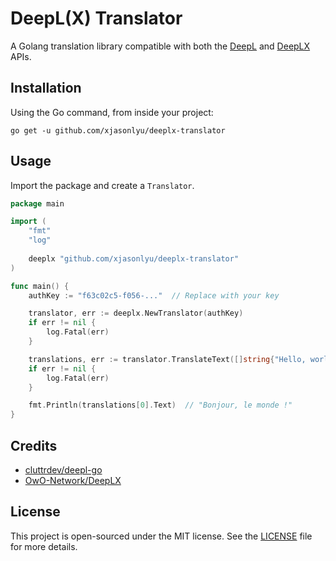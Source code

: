 # DeepL(X) Translator

A Golang translation library compatible with both the [DeepL](https://developers.deepl.com/docs) and [DeepLX](https://deeplx.owo.network/) APIs.

## Installation

Using the Go command, from inside your project:

```shell
go get -u github.com/xjasonlyu/deeplx-translator
```

## Usage

Import the package and create a `Translator`.

```go
package main

import (
    "fmt"
    "log"
    
    deeplx "github.com/xjasonlyu/deeplx-translator"
)

func main() {
    authKey := "f63c02c5-f056-..."  // Replace with your key

    translator, err := deeplx.NewTranslator(authKey)
    if err != nil {
        log.Fatal(err)
    }

    translations, err := translator.TranslateText([]string{"Hello, world!"}, "FR")
    if err != nil {
        log.Fatal(err)
    }

    fmt.Println(translations[0].Text)  // "Bonjour, le monde !"
}
```

## Credits

- [cluttrdev/deepl-go](https://github.com/cluttrdev/deepl-go)
- [OwO-Network/DeepLX](https://github.com/OwO-Network/DeepLX)

## License

This project is open-sourced under the MIT license. See the [LICENSE](LICENSE) file for more details.

